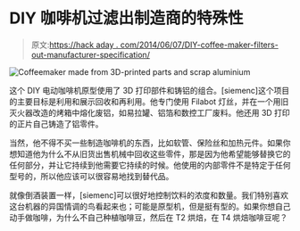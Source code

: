# DIY 咖啡机过滤出制造商的特殊性

> 原文:[https://hack aday . com/2014/06/07/DIY-coffee-maker-filters-out-manufacturer-specification/](https://hackaday.com/2014/06/07/diy-coffee-maker-filters-out-manufacturer-specificity/)

![Coffeemaker made from 3D-printed parts and scrap aluminium](../Images/af5784397ffc6425d21551e7a15b2060.png)

这个 DIY 电动咖啡机原型使用了 3D 打印部件和铸铝的组合。[siemenc]这个项目的主要目标是利用和展示回收和再利用。他专门使用 Filabot 灯丝，并在一个用旧灭火器改造的烤箱中熔化废铝，如易拉罐、铝箔和数控工厂废料。他还用 3D 打印的正片自己铸造了铝零件。

当然，他不得不买一些制造咖啡机的东西，比如软管、保险丝和加热元件。如果你想知道他为什么不从旧货出售机械中回收这些零件，那是因为他希望能够替换它的任何部分，并让它持续到他需要它持续的时候。他使用的内部零件不是特定于任何型号的，所以他应该可以很容易地找到替代品。

就像倒酒装置一样，[siemenc]可以很好地控制饮料的浓度和数量。我们特别喜欢这台机器的异国情调的鸟看起来也；可能是原型机，但是挺有型的。如果你想自己动手做咖啡，为什么不自己种植咖啡豆，然后在 T2 烘焙，在 T4 烘焙咖啡豆呢？